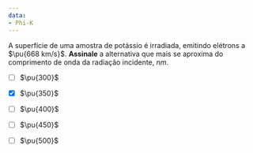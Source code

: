 ```yaml
---
data:
- Phi-K
---
```


A superfície de uma amostra de potássio é irradiada, emitindo elétrons a $\pu{668 km/s}$.
**Assinale** a alternativa que mais se aproxima do comprimento de onda da radiação incidente, $nm$.

- [ ] $\pu{300}$
- [x] $\pu{350}$
- [ ] $\pu{400}$
- [ ] $\pu{450}$
- [ ] $\pu{500}$

